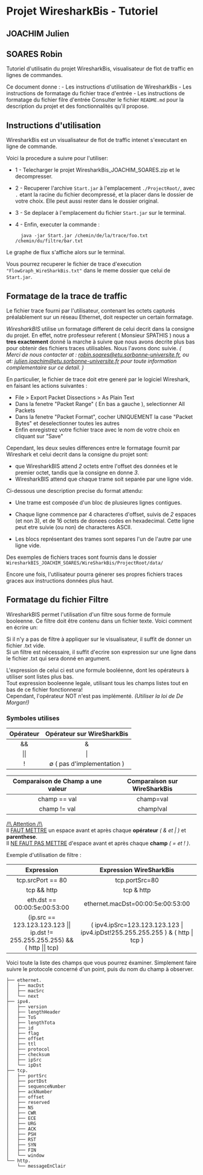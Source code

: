 # Projet WiresharkBis - Tutoriel 
## JOACHIM  Julien
## SOARES Robin

Tutoriel d'utilisatin du projet WiresharkBis, visualisateur de flot de traffic en lignes de commandes.

Ce document donne :
    - Les instructions d'utilisation de WiresharkBis
    - Les instructions de formatage du fichier trace d'entrée
    - Les instructions de formatage du fichier filre d'entrée
Consulter le fichier `README.md` pour la description du projet et des fonctionnalités qu'il propose.

## Instructions d'utilisation
WiresharkBis est un visualisateur de flot de traffic intenet s'executant en ligne de commande.

Voici la procedure a suivre pour l'utiliser:
    
- 1 - Telecharger le projet WiresharkBis_JOACHIM_SOARES.zip et le decompresser.
- 2 - Recuperer l'archive `Start.jar` à l'emplacement `./ProjectRoot/`, avec `.` etant la racine du fichier decompressé, et la placer dans le dossier de votre choix. Elle peut aussi rester dans le dossier original.
- 3 - Se deplacer à l'emplacement du fichier `Start.jar` sur le terminal. 
- 4 - Enfin, executer la commande :

        java -jar Start.jar /chemin/de/la/trace/foo.txt /chemin/du/filtre/bar.txt

Le graphe de flux s'affiche alors sur le terminal.

Vous pourrez recuperer le fichier de trace d'execution `"FlowGraph_WireSharkBis.txt"` dans le meme dossier que celui de `Start.jar`.

## Formatage de la trace de traffic

Le fichier trace fourni par l'utilisateur, contenant les octets capturés préalablement sur un réseau Ethernet, doit respecter un certain formatage.

*WiresharkBIS* utilise un formatage different de celui decrit dans la consigne du projet. En effet, notre professeur referent ( Monsieur SPATHIS ) nous a **tres exactement** donné la marche à suivre que nous avons decrite plus bas pour obtenir des fichiers traces utilisables. Nous l'avons donc suivie. *( Merci de nous contacter at : robin.soares@etu.sorbonne-universite.fr, ou at: julien.joachim@etu.sorbonne-universite.fr pour toute information complementaire sur ce detail. )*

En particulier, le fichier de trace doit etre generé par le logiciel Wireshark, en faisant les actions suivantes :
- File > Export Packet Dissections > As Plain Text
- Dans la fenetre "Packet Range" ( En bas a gauche ), selectionner All Packets
- Dans la fenetre "Packet Format", cocher UNIQUEMENT la case "Packet Bytes" et deselectionner toutes les autres
- Enfin enregistrez votre fichier trace avec le nom de votre choix en cliquant sur "Save" 


Cependant, les deux seules differences entre le formatage fournit par Wireshark et celui decrit dans la consigne du projet sont:
- que WiresharkBIS attend *2* octets entre l'offset des données et le premier octet, tandis que la consigne en donne *3*.
- WiresharkBIS attend que chaque trame soit separée par une ligne vide.


Ci-dessous une description precise du format attendu:

 - Une trame est composée d'un bloc de plusieures lignes contigues.

 - Chaque ligne commence par 4 characteres d'offset, suivis de *2* espaces (et non 3), et de 16 octets de donees codes en hexadecimal. Cette ligne peut etre suivie (ou non) de characteres ASCII.

 - Les blocs représentant des trames sont separes l'un de l'autre par une ligne vide. 

Des exemples de fichiers traces sont fournis dans le dossier 
`WiresharkBIS_JOACHIM_SOARES/WireSharkBis/ProjectRoot/data/`

Encore une fois, l'utilisateur pourra génerer ses propres fichiers traces graces aux instructions données plus haut.

## Formatage du fichier Filtre

WiresharkBIS permet l'utilisation d'un filtre sous forme de formule booleenne. Ce filtre doit être contenu dans un fichier texte. Voici comment en écrire un:

Si il n'y a pas de filtre à appliquer sur le visualisateur, il suffit de donner un fichier .txt vide.  
Si un filtre est nécessaire, il suffit d'ecrire son expression sur une ligne dans le fichier .txt qui sera donné en argument.  

L'expression de celui ci est une formule booléenne, dont les opérateurs à utiliser sont listes plus bas.  
Tout expression booleenne legale, utilisant tous les champs listes tout en bas de ce fichier fonctionnera!  
Cependant, l'opérateur NOT n'est pas implémenté. *(Utiliser la loi de De Morgan!)*

### Symboles utilises
Opérateur   | Opérateur sur WireSharkBis
:----------:|:----------------------:
&&          | &
\|\|        | \|
!           | ∅ ( pas d'implementation )

Comparaison de Champ a une valeur   | Comparaison sur WireSharkBis
:----------:|:----------------------:
champ == val         | champ=val 
champ != val         | champ!val



<u>/!\ Attention /!\ </u>  
Il <u> FAUT METTRE</u> un espace avant et après chaque **opérateur** *( & et | )* et **parenthese**.  
Il  <u>NE FAUT PAS METTRE</u> d'espace avant et après chaque **champ** *( = et ! )*. 

 
 
Exemple d'utilisation de filtre :  

Expression  | Expression WireSharkBis
:--------:  |:----------------------:
tcp.srcPort == 80 | tcp.portSrc=80
tcp && http | tcp & http
eth.dst == 00:00:5e:00:53:00 | ethernet.macDst=00:00:5e:00:53:00
(ip.src == 123.123.123.123 \|\| ip.dst != 255.255.255.255) && ( http \|\| tcp) | ( ipv4.ipSrc=123.123.123.123 \| ipv4.ipDst!255.255.255.255 ) & ( http \| tcp )


Voici toute la liste des champs que vous pourrez éxaminer. Simplement faire suivre le protocole concerné d'un point, puis du nom du champ à observer. 
```       
├── ethernet.
│   ├── macDst
│   ├── macSrc
│   └── next
├── ipv4.
│   ├── version
│   ├── lengthHeader
│   ├── ToS
│   ├── lengthTota
│   ├── id
│   ├── flag
│   ├── offset
│   ├── ttl
│   ├── protocol
│   ├── checksum
│   ├── ipSrc
│   └── ipDst
├── tcp.
│   ├── portSrc
│   ├── portDst
│   ├── sequenceNumber
│   ├── ackNumber
│   ├── offset
│   ├── reserved
│   ├── NS
│   ├── CWR
│   ├── ECE
│   ├── URG
│   ├── ACK
│   ├── PSH
│   ├── RST
│   ├── SYN
│   ├── FIN
│   └── window
└── http.
    └── messageEnClair
```
